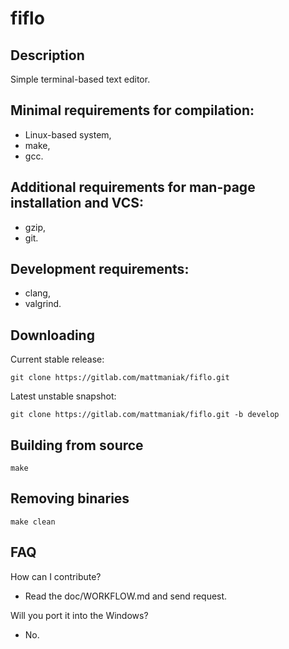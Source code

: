 # fiflo

## Description
Simple terminal-based text editor.

## Minimal requirements for compilation:
- Linux-based system,
- make,
- gcc.

## Additional requirements for man-page installation and VCS:
- gzip,
- git.

## Development requirements:
- clang,
- valgrind.

## Downloading
Current stable release:
```
git clone https://gitlab.com/mattmaniak/fiflo.git
```
Latest unstable snapshot:
```
git clone https://gitlab.com/mattmaniak/fiflo.git -b develop
```

## Building from source
```
make
```

## Removing binaries
```
make clean
```

## FAQ
How can I contribute?
- Read the doc/WORKFLOW.md and send request.

Will you port it into the Windows?
- No.

